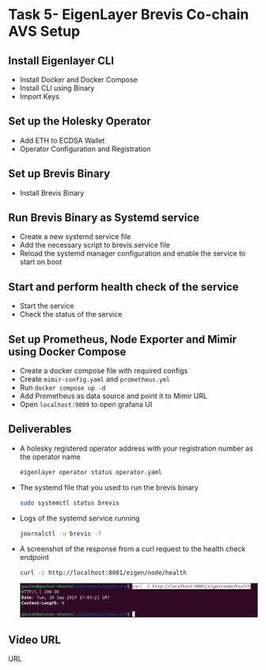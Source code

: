 # Task 5- EigenLayer Brevis Co-chain AVS Setup

## Install Eigenlayer CLI

- Install Docker and Docker Compose
- Install CLI using Binary
- Import Keys

## Set up the Holesky Operator

- Add ETH to ECDSA Wallet
- Operator Configuration and Registration

## Set up Brevis Binary

- Install Brevis Binary

## Run Brevis Binary as Systemd service

- Create a new systemd service file
- Add the necessary script to brevis.service file
- Reload the systemd manager configuration and enable the service to start on boot

## Start and perform health check of the service

- Start the service
- Check the status of the service

## Set up Prometheus, Node Exporter and Mimir using Docker Compose

- Create a docker compose file with required configs
- Create `mimir-config.yaml` and `prometheus.yml`
- Run `docker compose up -d`
- Add Prometheus as data source and point it to Mimir URL
- Open `localhost:9009` to open grafana UI

## Deliverables

- A holesky registered operator address with your registration number as the operator name

    ```sh
    eigenlayer operator status operator.yaml
    ```

- The systemd file that you used to run the brevis binary

  ```sh
  sudo systemctl status brevis
  ```

- Logs of the systemd service running
  
  ```sh
  journalctl -u brevis -f
  ```

- A screenshot of the response from a curl request to the health check endpoint
  
  ```sh
  curl -i http://localhost:8081/eigen/node/health
  ```

  ![Health Check Screenshot](image.png)

## Video URL
URL